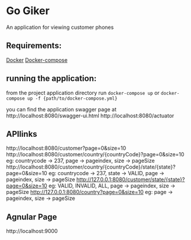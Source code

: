 # Go Giker
An application for viewing customer phones

## Requirements:
[Docker](https://docs.docker.com/install/)
[Docker-compose](https://docs.docker.com/compose/install/)

## running the application:
from the project application directory run
`docker-compose up`
or
`docker-compose up -f {path/to/docker-compose.yml}`

you can find the application swagger page at
http://localhost:8080/swagger-ui.html
http://localhost:8080/actuator

## APIlinks
http://localhost:8080/customer?page=0&size=10
http://localhost:8080/customer/country/{countryCode}?page=0&size=10 eg: countrycode -> 237, page -> pageindex, size -> pageSize
http://localhost:8080/customer/country/{countryCode}/state/{state}?page=0&size=10 eg: countrycode -> 237, state -> VALID, page -> pageindex, size -> pageSize
http://127.0.0.1:8080/customer/state/{state}?page=0&size=10  eg: VALID, INVALID, ALL, page -> pageindex, size -> pageSize
http://127.0.0.1:8080/country?page=0&size=10 eg: page -> pageindex, size -> pageSize

## Agnular Page
http://localhost:9000

